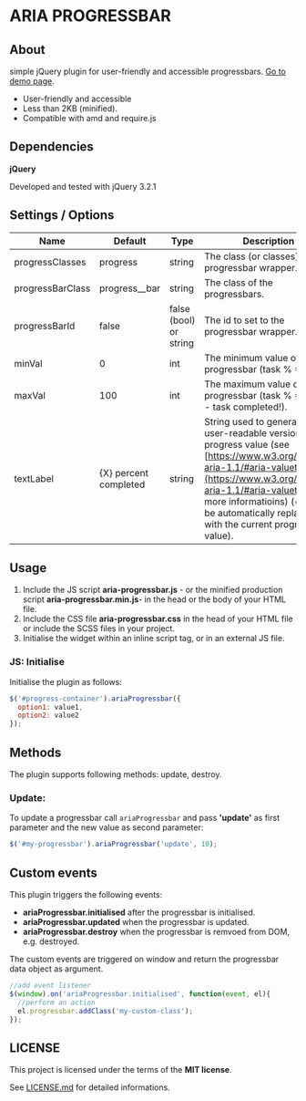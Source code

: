 # ARIA PROGRESSBAR

## About

simple jQuery plugin for user-friendly and accessible progressbars. [Go to demo page](https://davidetriso.github.io/aria-progressbar/).

* User-friendly and accessible
* Less than 2KB (minified).
* Compatible with amd and require.js

## Dependencies

**jQuery**

Developed and tested with jQuery 3.2.1


## Settings / Options

Name | Default | Type | Description
-----|---------|------|-------------
progressClasses | progress | string | The class (or classes) of the progressbar wrapper.
progressBarClass | progress__bar | string | The class of the progressbars.
progressBarId | false | false (bool) or string | The id to set to the progressbar wrapper.
minVal | 0 | int | The minimum value of the progressbar (task % = 0).
maxVal | 100 | int | The maximum value of the progressbar (task % = 100% - task completed!).
textLabel | {X} percent completed | string | String used to generate a user-readable version of the progress value (see [https://www.w3.org/TR/wai-aria-1.1/#aria-valuetext](https://www.w3.org/TR/wai-aria-1.1/#aria-valuetext) for more informatioins) (`{X}` will be automatically replaced with the current progress value).

## Usage

1. Include the JS script **aria-progressbar.js** - or the minified production script **aria-progressbar.min.js**-  in the head or the body of your HTML file.
2. Include the CSS file  **aria-progressbar.css** in the head of your HTML file or include the SCSS files in your project.
3. Initialise the widget within an inline script tag, or in an external JS file.


### JS: Initialise

Initialise the plugin as follows:

```javascript
$('#progress-container').ariaProgressbar({
  option1: value1,
  option2: value2
});
```

## Methods

The plugin supports following methods: update, destroy.

### Update:

To update a progressbar call `ariaProgressbar` and pass **'update'** as first parameter and the new value as second parameter:

```javascript
$('#my-progressbar').ariaProgressbar('update', 10);
```

## Custom events

This plugin triggers the following events:

* **ariaProgressbar.initialised** after the progressbar is initialised.
* **ariaProgressbar.updated** when the progressbar is updated.
* **ariaProgressbar.destroy** when the progressbar is remvoed from DOM, e.g. destroyed.

The custom events are triggered on window and return the progressbar data object as argument.

```javascript
//add event listener  
$(window).on('ariaProgressbar.initialised', function(event, el){
  //perform an action
  el.progressbar.addClass('my-custom-class');
});
```

## LICENSE

This project is licensed under the terms of the **MIT license**.

See [LICENSE.md](LICENSE.md) for detailed informations.
